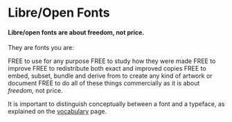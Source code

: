 <h1>Libre/Open Fonts</h1>

<h4>Libre/open fonts are about freedom, not price.</h4> 
<p>They are fonts you are:

FREE to use</b> for any purpose
FREE to study</b> how they were made
FREE to improve</b>
FREE to redistribute</b> both exact and improved copies
FREE to embed, subset, bundle and derive from to create any kind of artwork or document</b>
FREE to do all of these things commercially</i> as it is about <i>freedom,</i> not price.
</li></ol>
<p>It is important to distinguish conceptually between a font and a typeface, as explained on the <a title="Vocabulary" href="/guidebook/vocabulary">vocabulary</a> page.
</p>